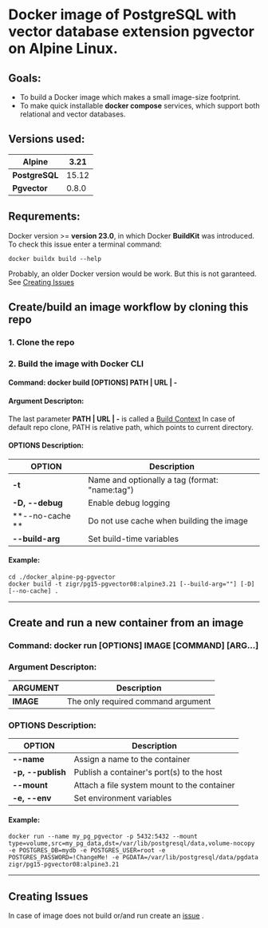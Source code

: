 # Docker image of PostgreSQL with vector database extension **pgvector** on Alpine Linux. 

## Goals:

- To build a Docker image which makes a small image-size footprint.
- To make quick installable **docker compose** services, which support both relational and vector databases.

## Versions used:

| **Alpine**     | 3.21  |
|----------------|-------|
| **PostgreSQL** | 15.12 |
| **Pgvector**   | 0.8.0 |

## Requrements:

Docker version >= **version 23.0**,  in which Docker **BuildKit** was introduced. To check this issue enter a terminal command:
```shell
docker buildx build --help
```
Probably, an older Docker version would be work. But this is not garanteed. See [Creating Issues](#creating-Issues)

## Create/build an image workflow by cloning this repo

### 1. Clone the repo

### 2. Build the image with Docker CLI

#### Command:  docker build [OPTIONS] PATH | URL | -

#### Argument Descripton:

The last parameter **PATH | URL | -**  is called a  [Build Context](https://docs.docker.com/build/concepts/context/)
In case of default repo clone, PATH is relative path, which points to current directory.

#### OPTIONS Description:

 **OPTION**       | Description                                    
-----------------|------------------------------------------------
 **-t**          | Name and optionally a tag (format: "name:tag") 
 **-D, --debug** | Enable debug logging                           
 **--no-cache ** | Do not use cache when building the image       
 **--build-arg** | Set build-time variables                       

#### Example:

```shell
cd ./docker_alpine-pg-pgvector
docker build -t zigr/pg15-pgvector08:alpine3.21 [--build-arg=""] [-D] [--no-cache] .
```
----
## Create and run a new container from an image

### Command:  docker run [OPTIONS] IMAGE [COMMAND] [ARG...]

### Argument Descripton:

 **ARGUMENT** | Description                        
--------------|------------------------------------
 **IMAGE**    | The only required command argument 


### OPTIONS Description:

 **OPTION**        | Description                                 
-------------------|---------------------------------------------
 **--name**        | Assign a name to the container              
 **-p, --publish** | Publish a container's port(s) to the host   
 **--mount**       | Attach a file system mount to the container 
 **-e, --env**     | Set environment variables                   

#### Example:

```shell
docker run --name my_pg_pgvector -p 5432:5432 --mount type=volume,src=my_pg_data,dst=/var/lib/postgresql/data,volume-nocopy -e POSTGRES_DB=mydb -e POSTGRES_USER=root -e POSTGRES_PASSWORD=!ChangeMe! -e PGDATA=/var/lib/postgresql/data/pgdata zigr/pg15-pgvector08:alpine3.21
```

---

## Creating Issues

In case of image does not build or/and run create an [issue](https://docs.github.com/en/issues/tracking-your-work-with-issues/using-issues/creating-an-issue) .
